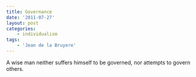 ```yaml
---
title: Governance
date: '2011-07-27'
layout: post
categories:
    - individualism
tags:
    - 'Jean de la Bruyere'
---
```


A wise man neither suffers himself to be governed, nor attempts to govern others.